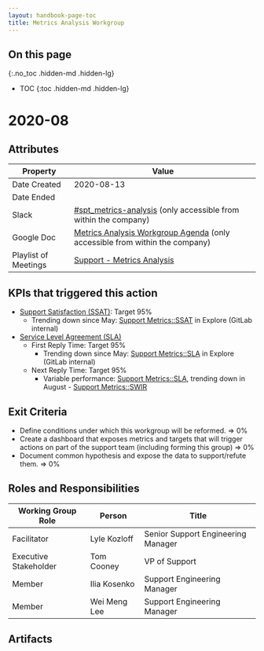 ```yaml
---
layout: handbook-page-toc
title: Metrics Analysis Workgroup
---
```


## On this page
{:.no_toc .hidden-md .hidden-lg}

- TOC
{:toc .hidden-md .hidden-lg}

# 2020-08
## Attributes

| **Property** | **Value** |
| -- | -- |
| Date Created | 2020-08-13 | 
| Date Ended | |
| Slack | [#spt_metrics-analysis](https://gitlab.slack.com/archives/C018W4ZFGP5) (only accessible from within the company) |
| Google Doc | [Metrics Analysis Workgroup Agenda](https://docs.google.com/document/d/12rzBFFpA5y6xH5PkPcRQF5eSHR03TaAH1JP2jp395VY/edit#heading=h.i3kbcfpbwgta) (only accessible from within the company) | 
| Playlist of Meetings | [Support - Metrics Analysis](https://www.youtube.com/playlist?list=PL05JrBw4t0KoxMP7DvN_U7O2NORo4slPL) |

## KPIs that triggered this action

- [Support Satisfaction (SSAT)](https://about.gitlab.com/handbook/support/performance-indicators/#support-satisfaction-ssat): Target 95%
   - Trending down since May: [Support Metrics::SSAT](https://gitlab.zendesk.com/explore/dashboard/36925DBD1F5E3C7BA541DB38D11AC51E0EAAFDD30DCB63FDE83CF1389E555D96/tab/10099352) in Explore (GitLab internal)
- [Service Level Agreement (SLA)](https://about.gitlab.com/handbook/support/performance-indicators/#service-level-agreement-sla)
   - First Reply Time: Target 95%
      - Trending down since May: [Support Metrics::SLA](https://gitlab.zendesk.com/explore/dashboard/36925DBD1F5E3C7BA541DB38D11AC51E0EAAFDD30DCB63FDE83CF1389E555D96/tab/10100682) in Explore (GitLab internal)
   - Next Reply Time: Target 95%
      - Variable performance: [Support Metrics::SLA](https://gitlab.zendesk.com/explore/dashboard/36925DBD1F5E3C7BA541DB38D11AC51E0EAAFDD30DCB63FDE83CF1389E555D96/tab/10100682), trending down in August - [Support Metrics::SWIR](https://gitlab.zendesk.com/explore/dashboard/36925DBD1F5E3C7BA541DB38D11AC51E0EAAFDD30DCB63FDE83CF1389E555D96/tab/10602202)

## Exit Criteria
- Define conditions under which this workgroup will be reformed. => 0%
- Create a dashboard that exposes metrics and targets that will trigger actions on part of the support team (including forming this group) => 0%
- Document common hypothesis and expose the data to support/refute them. => 0%

## Roles and Responsibilities

| **Working Group Role** | **Person** | **Title** | 
| -- | -- | -- |
| Facilitator | Lyle Kozloff | Senior Support Engineering Manager|
| Executive Stakeholder | Tom Cooney | VP of Support |
| Member | Ilia Kosenko | Support Engineering Manager | 
| Member | Wei Meng Lee | Support Engineering Manager | 

## Artifacts

